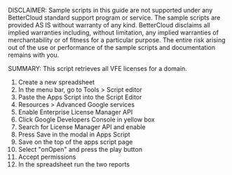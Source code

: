 DISCLAIMER: Sample scripts in this guide are not supported under any BetterCloud standard support program or service. The sample scripts are provided AS IS without warranty of any kind. BetterCloud disclaims all implied warranties including, without limitation, any implied warranties of merchantability or of fitness for a particular purpose. The entire risk arising out of the use or performance of the sample scripts and documentation remains with you.

SUMMARY: This script retrieves all VFE licenses for a domain.

1) Create a new spreadsheet
4) In the menu bar, go to Tools > Script editor
5) Paste the Apps Script into the Script Editor
6) Resources > Advanced Google services
7) Enable Enterprise License Manager API
8) Click Google Developers Console in yellow box
9) Search for License Manager API and enable
10) Press Save in the modal in Apps Script
11) Save on the top of the apps script page
12) Select "onOpen" and press the play button
13) Accept permissions
14) In the spreadsheet run the two reports
